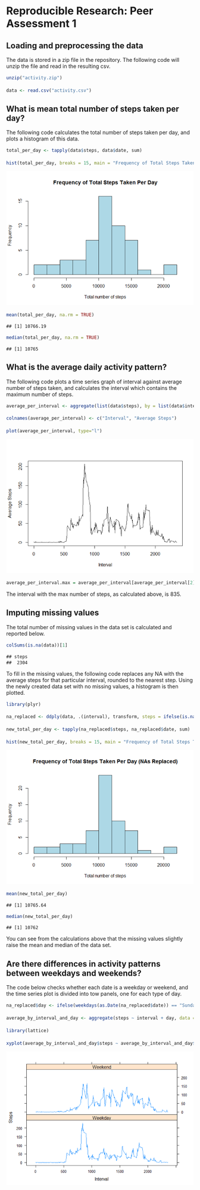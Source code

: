 # Reproducible Research: Peer Assessment 1


## Loading and preprocessing the data

The data is stored in a zip file in the repository. The following code will unzip the file and read in the resulting csv. 


```r
unzip("activity.zip")

data <- read.csv("activity.csv")
```

## What is mean total number of steps taken per day?

The following code calculates the total number of steps taken per day, and plots a histogram of this data. 


```r
total_per_day <- tapply(data$steps, data$date, sum)

hist(total_per_day, breaks = 15, main = "Frequency of Total Steps Taken Per Day", xlab = "Total number of steps", col = "lightblue")
```

![](PA1_template_files/figure-html/unnamed-chunk-2-1.png) 

```r
mean(total_per_day, na.rm = TRUE)
```

```
## [1] 10766.19
```

```r
median(total_per_day, na.rm = TRUE)
```

```
## [1] 10765
```
 

## What is the average daily activity pattern?

The following code plots a time series graph of interval against average number of steps taken, and calculates the interval which contains the maximum number of steps. 


```r
average_per_interval <- aggregate(list(data$steps), by = list(data$interval), FUN = mean, na.rm = TRUE)

colnames(average_per_interval) <- c("Interval", "Average Steps")

plot(average_per_interval, type="l")
```

![](PA1_template_files/figure-html/unnamed-chunk-3-1.png) 

```r
average_per_interval.max = average_per_interval[average_per_interval[2] == max(average_per_interval[2]), 1]
```

The interval with the max number of steps, as calculated above, is 835.

## Imputing missing values

The  total number of missing values in the data set is calculated and reported below. 


```r
colSums(is.na(data))[1]
```

```
## steps 
##  2304
```

To fill in the missing values, the following code replaces any NA with the average steps for that particular interval, rounded to the nearest step. Using the newly created data set with no missing values, a histogram is then plotted. 


```r
library(plyr)

na_replaced <- ddply(data, .(interval), transform, steps = ifelse(is.na(steps), round(mean(steps, na.rm=TRUE)), steps), digits = 0)

new_total_per_day <- tapply(na_replaced$steps, na_replaced$date, sum)

hist(new_total_per_day, breaks = 15, main = "Frequency of Total Steps Taken Per Day (NAs Replaced)", xlab = "Total number of steps", col = "lightblue")
```

![](PA1_template_files/figure-html/unnamed-chunk-5-1.png) 

```r
mean(new_total_per_day)
```

```
## [1] 10765.64
```

```r
median(new_total_per_day)
```

```
## [1] 10762
```

You can see from the calculations above that the missing values slightly raise the mean and median of the data set. 

## Are there differences in activity patterns between weekdays and weekends?

The code below checks whether each date is a weekday or weekend, and the time series plot is divided into tow panels, one for each type of day. 


```r
na_replaced$day <- ifelse(weekdays(as.Date(na_replaced$date)) == "Sunday", "Weekend", ifelse(weekdays(as.Date(na_replaced$date)) == "Saturday", "Weekend", "Weekday"))

average_by_interval_and_day <- aggregate(steps ~ interval + day, data = na_replaced, mean)

library(lattice)

xyplot(average_by_interval_and_day$steps ~ average_by_interval_and_day$interval | average_by_interval_and_day$day, average_by_interval_and_day, layout = c(1, 2), type = "l", xlab = "Interval", ylab = "Steps")
```

![](PA1_template_files/figure-html/unnamed-chunk-6-1.png) 
